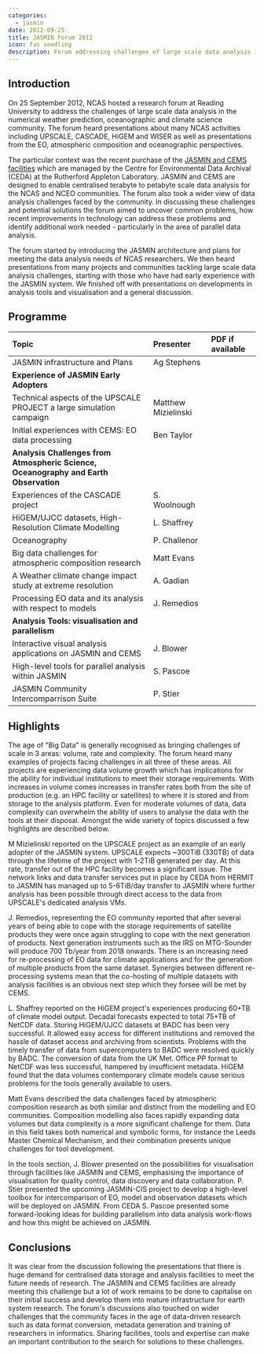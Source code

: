 ```yaml
---
categories:
  - jasmin
date: 2012-09-25
title: JASMIN Forum 2012
icon: fas seedling
description: Forum addressing challenges of large scale data analysis in the atmospheric science community.
---
```

<h2>Introduction</h2>
<p>On 25 September 2012, NCAS hosted a research forum at Reading University to address the challenges of large scale data analysis in the numerical weather prediction, oceanographic and climate science community. The forum heard presentations about many NCAS activities including UPSCALE, CASCADE, HiGEM and WISER as well as presentations from the EO, atmospheric composition and oceanographic perspectives.</p>
<p>The particular context was the recent purchase of the <a href="http://arxiv.org/abs/1204.3553">JASMIN and CEMS facilities</a> which are managed by the Centre for Environmental Data Archival (CEDA) at the Rutherford Appleton Laboratory. JASMIN and CEMS are designed to enable centralised terabyte to petabyte scale data analysis for the NCAS and NCEO communities. The forum also took a wider view of data analysis challenges faced by the community. In discussing these challenges and potential solutions the forum aimed to uncover common problems, how recent improvements in technology can address these problems and identify additional work needed - particularly in the area of parallel data analysis.</p>
<p>The forum started by introducing the JASMIN architecture and plans for meeting the data analysis needs of NCAS researchers. We then heard presentations from many projects and communities tackling large scale data analysis challenges, starting with those who have had early experience with the JASMIN system. We finished off with presentations on developments in analysis tools and visualisation and a general discussion.</p>

<h2 id="programme">Programme</h2>
<table class="table">
<thead>
<tr class="header">
<th align="left">Topic</th>
<th align="left">Presenter</th>
<th align="left">PDF if available</th>
</tr>
</thead>
<tbody>
<tr class="odd">
<td align="left">JASMIN infrastructure and Plans</td>
<td align="left">Ag Stephens</td>
<td align="left"><a class="btn btn-primary" href="https://drive.google.com/file/d/18EPER_mGeC7LITHdww2xWHbTztZQi6KO/view?usp=sharing"><span class="fas fa-download"></span></a></td>
</tr>
<tr class="even">
<td align="left"><strong>Experience of JASMIN Early Adopters</strong></td>
<td align="left"></td>
<td align="left"></td>
</tr>
<tr class="odd">
<td align="left">Technical aspects of the UPSCALE PROJECT a large simulation campaign</td>
<td align="left">Matthew Mizielinski</td>
<td align="left"><a class="btn btn-primary" href="https://drive.google.com/file/d/18KlQrsvWQJX8f7Cz3E0yW5om-C3-l1n8/view?usp=sharing"><span class="fas fa-download"></span></a></td>
</tr>
<tr class="even">
<td align="left">Initial experiences with CEMS: EO data processing</td>
<td align="left">Ben Taylor</td>
<td align="left"><a class="btn btn-primary" href="https://drive.google.com/file/d/18NTP1YSNwAIIS9lSXiShBdoq1Z3xDmel/view?usp=sharing"><span class="fas fa-download"></span></a></td>
</tr>
<tr class="odd">
<td align="left"><strong>Analysis Challenges from Atmospheric Science, Oceanography and Earth Observation</strong></td>
<td align="left"></td>
<td align="left"></td>
</tr>
<tr class="even">
<td align="left">Experiences of the CASCADE project</td>
<td align="left">S. Woolnough</td>
<td align="left"></td>
</tr>
<tr class="odd">
<td align="left">HiGEM/UJCC datasets, High-Resolution Climate Modelling</td>
<td align="left">L. Shaffrey</td>
<td align="left"><a class="btn btn-primary" href="https://drive.google.com/file/d/18QRtw3RBjb12wy8FuW1UKftlSlaKa2Ak/view?usp=sharing"><span class="fas fa-download"></span></a></td>
</tr>
<tr class="even">
<td align="left">Oceanography</td>
<td align="left">P. Challenor</td>
<td align="left"></td>
</tr>
<tr class="odd">
<td align="left">Big data challenges for atmospheric composition research</td>
<td align="left">Matt Evans</td>
<td align="left"></td>
</tr>
<tr class="even">
<td align="left">A Weather climate change impact study at extreme resolution</td>
<td align="left">A. Gadian</td>
<td align="left"><a class="btn btn-primary" href="https://drive.google.com/file/d/18WmxTtTwQ0APnFlZ0145DAd7kosL7NLK/view?usp=sharing"><span class="fas fa-download"></span></a></td>
</tr>
<tr class="odd">
<td align="left">Processing EO data and its analysis with respect to models</td>
<td align="left">J. Remedios</td>
<td align="left"><a class="btn btn-primary" href="https://drive.google.com/file/d/18i3HqcvZ0QSMmFt4T8k_hL1QK0Vwsvnm/view?usp=sharing"><span class="fas fa-download"></span></a></td>
</tr>
<tr class="even">
<td align="left"><strong>Analysis Tools: visualisation and parallelism</strong></td>
<td align="left"></td>
<td align="left"></td>
</tr>
<tr class="odd">
<td align="left">Interactive visual analysis applications on JASMIN and CEMS</td>
<td align="left">J. Blower</td>
<td align="left"><a class="btn btn-primary" href="https://drive.google.com/file/d/18Y-SMUS_V6eLJAzj2BBuTcFPuSEAS3ww/view?usp=sharing"><span class="fas fa-download"></span></a></td>
</tr>
<tr class="even">
<td align="left">High-level tools for parallel analysis within JASMIN</td>
<td align="left">S. Pascoe</td>
<td align="left"><a class="btn btn-primary" href="https://drive.google.com/file/d/18XKNFwhvZMSaOO7P10-GvhdExMLTR775/view?usp=sharing"><span class="fas fa-download"></span></a></td>
</tr>
<tr class="odd">
<td align="left">JASMIN Community Intercomparrison Suite</td>
<td align="left">P. Stier</td>
<td align="left"><a class="btn btn-primary" href="https://drive.google.com/file/d/18k2ppz632NR7OSitD511HqYERnFRKlXk/view?usp=sharing"><span class="fas fa-download"></span></a></td>
</tr>
</tbody>
</table>
<h2 id="highlights">Highlights</h2>
<p>The age of "Big Data" is generally recognised as bringing challenges of scale in 3 areas: volume, rate and complexity. The forum heard many examples of projects facing challenges in all three of these areas. All projects are experiencing data volume growth which has implications for the ability for individual institutions to meet their storage requirements. With increases in volume comes increases in transfer rates both from the site of production (e.g. an HPC facility or satellites) to where it is stored and from storage to the analysis platform. Even for moderate volumes of data, data complexity can overwhelm the ability of users to analyse the data with the tools at their disposal. Amongst the wide variety of topics discussed a few highlights are described below.</p>
<p>M Mizielinski reported on the UPSCALE project as an example of an early adopter of the JASMIN system. UPSCALE expects ~300TiB (330TB) of data through the lifetime of the project with 1-2TiB generated per day. At this rate, transfer out of the HPC facility becomes a significant issue. The network links and data transfer services put in place by CEDA from HERMIT to JASMIN has managed up to 5-6TiB/day transfer to JASMIN where further analysis has been possible through direct access to the data from UPSCALE's dedicated analysis VMs.</p>
<p>J. Remedios, representing the EO community reported that after several years of being able to cope with the storage requirements of satellite products they were once again struggling to cope with the next generation of products. Next generation instruments such as the IRS on MTG-Sounder will produce 700 Tb/year from 2018 onwards. There is an increasing need for re-processing of EO data for climate applications and for the generation of multiple products from the same dataset. Synergies between different re-processing systems mean that the co-hosting of multiple datasets with analysis facilities is an obvious next step which they forsee will be met by CEMS.</p>
<p>L. Shaffrey reported on the HiGEM project's experiences producing 60+TB of climate model output. Decadal forecasts expected to total 75+TB of NetCDF data. Storing HiGEM/UJCC datasets at BADC has been very successful. It allowed easy access for different institutions and removed the hassle of dataset access and archiving from scientists. Problems with the timely transfer of data from supercomputers to BADC were resolved quickly by BADC. The conversion of data from the UK Met. Office PP format to NetCDF was less successful, hampered by insufficient metadata. HiGEM found that the data volumes contemporary climate models cause serious problems for the tools generally available to users.</p>
<p>Matt Evans described the data challenges faced by atmospheric composition research as both similar and distinct from the modelling and EO communities. Composition modelling also faces rapidly expanding data volumes but data complexity is a more significant challenge for them. Data in this field takes both numerical and symbolic forms, for instance the Leeds Master Chemical Mechanism, and their combination presents unique challenges for tool development.</p>
<p>In the tools section, J. Blower presented on the possibilities for visualisation through facilities like JASMIN and CEMS, emphasising the importance of visualisation for quality control, data discovery and data collaboration. P. Stier presented the upcoming JASMIN-CIS project to develop a high-level toolbox for intercomparison of EO, model and observation datasets which will be deployed on JASMIN. From CEDA S. Pascoe presented some forward-looking ideas for building parallelism into data analysis work-flows and how this might be achieved on JASMIN.</p>
<h2 id="conclusions">Conclusions</h2>
<p>It was clear from the discussion following the presentations that there is huge demand for centralised data storage and analysis facilities to meet the future needs of research. The JASMIN and CEMS facilities are already meeting this challenge but a lot of work remains to be done to capitalise on their initial success and develop them into mature infrastructure for earth system research. The forum's discussions also touched on wider challenges that the community faces in the age of data-driven research such as data format conversion, metadata generation and training of researchers in informatics. Sharing facilities, tools and expertise can make an important contribution to the search for solutions to these challenges.</p>
